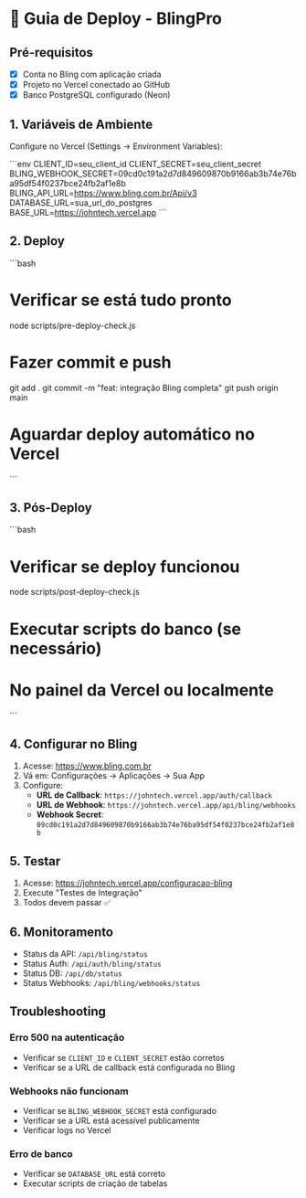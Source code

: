 # 🚀 Guia de Deploy - BlingPro

## Pré-requisitos

- [x] Conta no Bling com aplicação criada
- [x] Projeto no Vercel conectado ao GitHub
- [x] Banco PostgreSQL configurado (Neon)

## 1. Variáveis de Ambiente

Configure no Vercel (Settings → Environment Variables):

\`\`\`env
CLIENT_ID=seu_client_id
CLIENT_SECRET=seu_client_secret
BLING_WEBHOOK_SECRET=09cd0c191a2d7d849609870b9166ab3b74e76ba95df54f0237bce24fb2af1e8b
BLING_API_URL=https://www.bling.com.br/Api/v3
DATABASE_URL=sua_url_do_postgres
BASE_URL=https://johntech.vercel.app
\`\`\`

## 2. Deploy

\`\`\`bash
# Verificar se está tudo pronto
node scripts/pre-deploy-check.js

# Fazer commit e push
git add .
git commit -m "feat: integração Bling completa"
git push origin main

# Aguardar deploy automático no Vercel
\`\`\`

## 3. Pós-Deploy

\`\`\`bash
# Verificar se deploy funcionou
node scripts/post-deploy-check.js

# Executar scripts do banco (se necessário)
# No painel da Vercel ou localmente
\`\`\`

## 4. Configurar no Bling

1. Acesse: https://www.bling.com.br
2. Vá em: Configurações → Aplicações → Sua App
3. Configure:
   - **URL de Callback**: `https://johntech.vercel.app/auth/callback`
   - **URL de Webhook**: `https://johntech.vercel.app/api/bling/webhooks`
   - **Webhook Secret**: `09cd0c191a2d7d849609870b9166ab3b74e76ba95df54f0237bce24fb2af1e8b`

## 5. Testar

1. Acesse: https://johntech.vercel.app/configuracao-bling
2. Execute "Testes de Integração"
3. Todos devem passar ✅

## 6. Monitoramento

- Status da API: `/api/bling/status`
- Status Auth: `/api/auth/bling/status`  
- Status DB: `/api/db/status`
- Status Webhooks: `/api/bling/webhooks/status`

## Troubleshooting

### Erro 500 na autenticação
- Verificar se `CLIENT_ID` e `CLIENT_SECRET` estão corretos
- Verificar se a URL de callback está configurada no Bling

### Webhooks não funcionam
- Verificar se `BLING_WEBHOOK_SECRET` está configurado
- Verificar se a URL está acessível publicamente
- Verificar logs no Vercel

### Erro de banco
- Verificar se `DATABASE_URL` está correto
- Executar scripts de criação de tabelas
